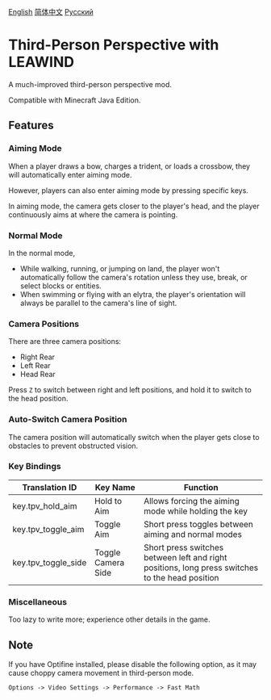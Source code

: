 [English](./README.en.md)
[简体中文](./README.md)
[Pусский](./README.ru.md)

# Third-Person Perspective with LEAWIND

A much-improved third-person perspective mod.

Compatible with Minecraft Java Edition.

## Features

### Aiming Mode

When a player draws a bow, charges a trident, or loads a crossbow, they will automatically enter aiming mode.

However, players can also enter aiming mode by pressing specific keys.

In aiming mode, the camera gets closer to the player's head, and the player continuously aims at where the camera is pointing.

### Normal Mode

In the normal mode,

* While walking, running, or jumping on land, the player won't automatically follow the camera's rotation unless they use,
  break, or select blocks or entities.
* When swimming or flying with an elytra, the player's orientation will always be parallel to the camera's line of sight.

### Camera Positions

There are three camera positions:

* Right Rear
* Left Rear
* Head Rear

Press `Z` to switch between right and left positions, and hold it to switch to the head position.

### Auto-Switch Camera Position

The camera position will automatically switch when the player gets close to obstacles to prevent obstructed vision.

### Key Bindings

| Translation ID      | Key Name          | Function                             |
| ------------------- | ----------------- | ------------------------------------ |
| key.tpv_hold_aim    | Hold to Aim       | Allows forcing the aiming mode while holding the key |
| key.tpv_toggle_aim  | Toggle Aim        | Short press toggles between aiming and normal modes |
| key.tpv_toggle_side | Toggle Camera Side | Short press switches between left and right positions, long press switches to the head position |

### Miscellaneous

Too lazy to write more; experience other details in the game.

## Note

If you have Optifine installed, please disable the following option, as it may cause choppy camera movement in third-person
mode.

`Options -> Video Settings -> Performance -> Fast Math`
